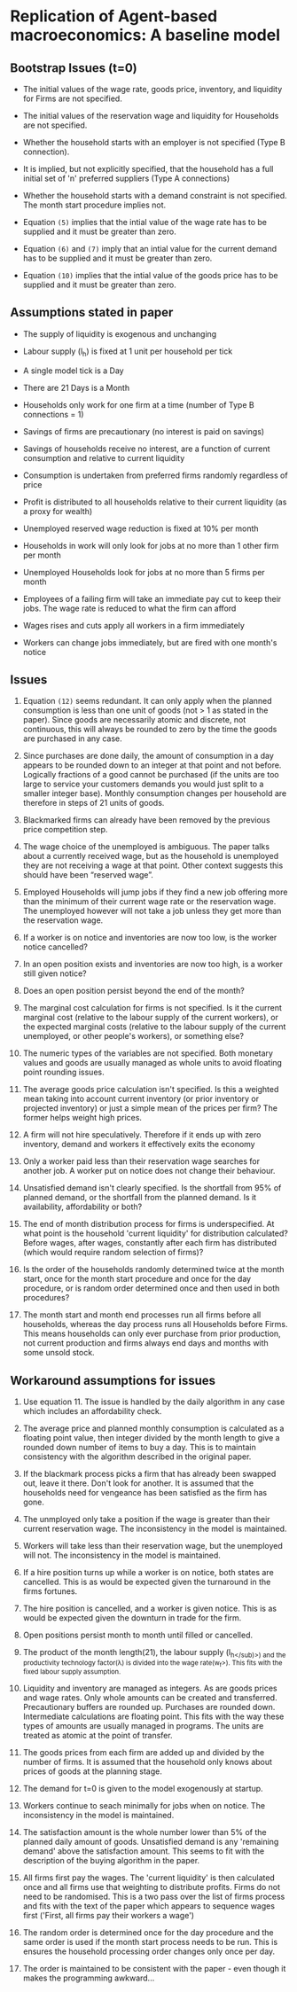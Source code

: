 # Replication of Agent-based macroeconomics: A baseline model

## Bootstrap Issues (t=0)

- The initial values of the wage rate, goods price, inventory, and
  liquidity for Firms are not specified.

- The initial values of the reservation wage and liquidity for Households
  are not specified.

- Whether the household starts with an employer is not specified (Type
  B connection).

- It is implied, but not explicitly specified, that
  the household has a full initial set of 'n' preferred suppliers (Type
  A connections)

- Whether the household starts with a demand constraint is not specified. The 
  month start procedure implies not.

- Equation `(5)` implies that the intial value of the wage rate has to
  be supplied and it must be greater than zero.

- Equation `(6)` and `(7)` imply that an intial value for the current demand
  has to be supplied and it must be greater than zero.

- Equation `(10)` implies that the intial value of the goods price has
  to be supplied and it must be greater than zero.


## Assumptions stated in paper

- The supply of liquidity is exogenous and unchanging

- Labour supply (l<sub>h</sub>) is fixed at 1 unit per household per tick

- A single model tick is a Day

- There are 21 Days is a Month

- Households only work for one firm at a time (number of Type B
  connections = 1)

- Savings of firms are precautionary (no interest is paid on savings)

- Savings of households receive no interest, are a function of current
  consumption and relative to current liquidity

- Consumption is undertaken from preferred firms randomly regardless
  of price

- Profit is distributed to all households relative to their current
  liquidity (as a proxy for wealth)

- Unemployed reserved wage reduction is fixed at 10% per month

- Households in work will only look for jobs at no more than 1 other
  firm per month

- Unemployed Households look for jobs at no more than 5 firms per month

- Employees of a failing firm will take an immediate pay cut to keep
  their jobs. The wage rate is reduced to what the firm can afford

- Wages rises and cuts apply all workers in a firm immediately

- Workers can change jobs immediately, but are fired with one month's notice


## Issues

1.  Equation `(12)` seems redundant. It can only apply when the planned
    consumption is less than one unit of goods (not > 1 as stated in
    the paper). Since goods are necessarily atomic and discrete, not
    continuous, this will always be rounded to zero by the time the
    goods are purchased in any case.

2.  Since purchases are done daily, the amount of consumption in a day
    appears to be rounded down to an integer at that point and not
    before. Logically fractions of a good cannot be purchased (if the
    units are too large to service your customers demands you would
    just split to a smaller integer base). Monthly consumption changes per
    household are therefore in steps of 21 units of goods.

3.  Blackmarked firms can already have been removed by the previous
    price competition step.

4.  The wage choice of the unemployed is ambiguous. The paper talks about a
    currently received wage, but as the household is unemployed they are
    not receiving a wage at that point. Other context suggests this should
    have been “reserved wage”.

5.  Employed Households will jump jobs if they find a new job offering
    more than the minimum of their current wage rate or the reservation
    wage. The unemployed however will not take a job unless they get more
    than the reservation wage.

6.  If a worker is on notice and inventories are now too low, is the
    worker notice cancelled?

7.  In an open position exists and inventories are now too high, is a
    worker still given notice?

8.  Does an open position persist beyond the end of the month?

9.  The marginal cost calculation for firms is not specified. Is it
    the current marginal cost (relative to the labour supply of the current
    workers), or the expected marginal costs (relative to the labour supply
    of the current unemployed, or other people's workers), or something else?

10. The numeric types of the variables are not specified. Both monetary
    values and goods are usually managed as whole units to avoid floating
    point rounding issues.

11. The average goods price calculation isn't specified. Is this a
    weighted mean taking into account current inventory (or prior
    inventory or projected inventory) or just a simple mean of the prices
    per firm? The former helps weight high prices.

12. A firm will not hire speculatively. Therefore if it ends up with
    zero inventory, demand and workers it effectively exits the economy

13. Only a worker paid less than their reservation wage searches for
    another job. A worker put on notice does not change their behaviour.

14. Unsatisfied demand isn't clearly specified. Is the shortfall from 95%
    of planned demand, or the shortfall from the planned demand. Is it
    availability, affordability or both?

15. The end of month distribution process for firms is underspecified. 
    At what point is the household 'current liquidity' for distribution
    calculated? Before wages, after wages, constantly after each firm
    has distributed (which would require random selection of firms)?

16. Is the order of the households randomly determined twice at the
    month start, once for the month start procedure and once for the
    day procedure, or is random order determined once and then used in
    both procedures?

17. The month start and month end processes run all firms before all
    households, whereas the day process runs all Households before
    Firms. This means households can only ever purchase from prior
    production, not current production and firms always end days and
    months with some unsold stock.

## Workaround assumptions for issues

1.  Use equation 11. The issue is handled by the daily algorithm in any
    case which includes an affordability check.

2.  The average price and planned monthly consumption is calculated as
    a floating point value, then integer divided by the month length to
    give a rounded down number of items to buy a day. This is to maintain
    consistency with the algorithm described in the original paper.

3.  If the blackmark process picks a firm that has already been swapped
    out, leave it there. Don't look for another. It is assumed that the
    households need for vengeance has been satisfied as the firm has gone.

4.  The unmployed only take a position if the wage is greater than their
    current reservation wage. The inconsistency in the model is maintained.

5.  Workers will take less than their reservation wage, but the unemployed
    will not. The inconsistency in the model is maintained.

6.  If a hire position turns up while a worker is on notice, both states
    are cancelled. This is as would be expected given the turnaround in
    the firms fortunes.

7.  The hire position is cancelled, and a worker is given notice. This is
    as would be expected given the downturn in trade for the firm.

8.  Open positions persist month to month until filled or cancelled.

9.  The product of the month length(21), the labour supply
    (l<sub>h</sub)>) and the productivity technology factor(λ) is
    divided into the wage rate(w<sub>f</sub>>). This fits with the fixed
    labour supply assumption.

10. Liquidity and inventory are managed as integers. As are goods prices
    and wage rates.  Only whole amounts can be created and
    transferred. Precautionary buffers are rounded up. Purchases are
    rounded down. Intermediate calculations are floating point. This
    fits with the way these types of amounts are usually managed in
    programs. The units are treated as atomic at the point of transfer.

11. The goods prices from each firm are added up and divided by the
    number of firms.  It is assumed that the household only knows about
    prices of goods at the planning stage.

12. The demand for t=0 is given to the model exogenously at startup.

13. Workers continue to seach minimally for jobs when on notice. The
    inconsistency in the model is maintained.

14. The satisfaction amount is the whole number lower than 5% of the
    planned daily amount of goods. Unsatisfied demand is any 'remaining
    demand' above the satisfaction amount. This seems to fit with the
    description of the buying algorithm in the paper.

15. All firms first pay the wages. The 'current liquidity' is then
    calculated once and all firms use that weighting to distribute
    profits. Firms do not need to be randomised.  This  is a two pass
    over the list of firms process and fits with the text of the paper
    which appears to sequence wages first ('First, all firms pay their
    workers a wage')

16. The random order is determined once for the day procedure and the
    same order is used if the month start process needs to be run. This
    is ensures the household processing order changes only once per day.

17. The order is maintained to be consistent with the paper - even
    though it makes the programming awkward...
